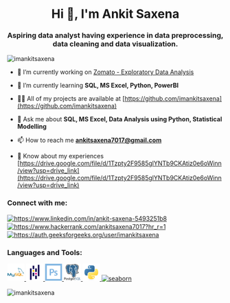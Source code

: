 <h1 align="center">Hi 👋, I'm Ankit Saxena</h1>
<h3 align="center">Aspiring data analyst having experience in data preprocessing, data cleaning and data visualization.</h3>

<p align="left"> <img src="https://komarev.com/ghpvc/?username=imankitsaxena&label=Profile%20views&color=0e75b6&style=flat" alt="imankitsaxena" /> </p>

- 🔭 I’m currently working on [Zomato - Exploratory Data Analysis](https://github.com/imankitsaxena/Zomato-Exploratory-Data-Analysis)

- 🌱 I’m currently learning **SQL, MS Excel, Python, PowerBI**

- 👨‍💻 All of my projects are available at [https://github.com/imankitsaxena](https://github.com/imankitsaxena)

- 💬 Ask me about **SQL, MS Excel, Data Analysis using Python, Statistical Modelling**

- 📫 How to reach me **ankitsaxena7017@gmail.com**

- 📄 Know about my experiences [https://drive.google.com/file/d/1Tzpty2F9585glYNTb9CKAtiz0e6oWinn/view?usp=drive_link](https://drive.google.com/file/d/1Tzpty2F9585glYNTb9CKAtiz0e6oWinn/view?usp=drive_link)

<h3 align="left">Connect with me:</h3>
<p align="left">
<a href="https://linkedin.com/in/https://www.linkedin.com/in/ankit-saxena-5493251b8" target="blank"><img align="center" src="https://raw.githubusercontent.com/rahuldkjain/github-profile-readme-generator/master/src/images/icons/Social/linked-in-alt.svg" alt="https://www.linkedin.com/in/ankit-saxena-5493251b8" height="30" width="40" /></a>
<a href="https://www.hackerrank.com/https://www.hackerrank.com/ankitsaxena7017?hr_r=1" target="blank"><img align="center" src="https://raw.githubusercontent.com/rahuldkjain/github-profile-readme-generator/master/src/images/icons/Social/hackerrank.svg" alt="https://www.hackerrank.com/ankitsaxena7017?hr_r=1" height="30" width="40" /></a>
<a href="https://auth.geeksforgeeks.org/user/https://auth.geeksforgeeks.org/user/imankitsaxena" target="blank"><img align="center" src="https://raw.githubusercontent.com/rahuldkjain/github-profile-readme-generator/master/src/images/icons/Social/geeks-for-geeks.svg" alt="https://auth.geeksforgeeks.org/user/imankitsaxena" height="30" width="40" /></a>
</p>

<h3 align="left">Languages and Tools:</h3>
<p align="left"> <a href="https://www.mysql.com/" target="_blank" rel="noreferrer"> <img src="https://raw.githubusercontent.com/devicons/devicon/master/icons/mysql/mysql-original-wordmark.svg" alt="mysql" width="40" height="40"/> </a> <a href="https://pandas.pydata.org/" target="_blank" rel="noreferrer"> <img src="https://raw.githubusercontent.com/devicons/devicon/2ae2a900d2f041da66e950e4d48052658d850630/icons/pandas/pandas-original.svg" alt="pandas" width="40" height="40"/> </a> <a href="https://www.photoshop.com/en" target="_blank" rel="noreferrer"> <img src="https://raw.githubusercontent.com/devicons/devicon/master/icons/photoshop/photoshop-line.svg" alt="photoshop" width="40" height="40"/> </a> <a href="https://www.postgresql.org" target="_blank" rel="noreferrer"> <img src="https://raw.githubusercontent.com/devicons/devicon/master/icons/postgresql/postgresql-original-wordmark.svg" alt="postgresql" width="40" height="40"/> </a> <a href="https://www.python.org" target="_blank" rel="noreferrer"> <img src="https://raw.githubusercontent.com/devicons/devicon/master/icons/python/python-original.svg" alt="python" width="40" height="40"/> </a> <a href="https://seaborn.pydata.org/" target="_blank" rel="noreferrer"> <img src="https://seaborn.pydata.org/_images/logo-mark-lightbg.svg" alt="seaborn" width="40" height="40"/> </a> </p>

<p><img align="center" src="https://github-readme-stats.vercel.app/api/top-langs?username=imankitsaxena&show_icons=true&locale=en&layout=compact" alt="imankitsaxena" /></p>
